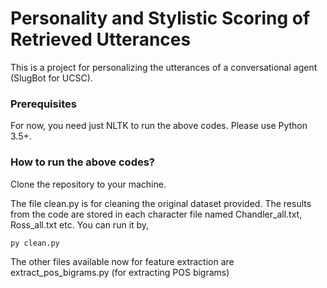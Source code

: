 # Personality and Stylistic Scoring of Retrieved Utterances

This is a project for personalizing the utterances of a conversational agent (SlugBot for UCSC). 


### Prerequisites

For now, you need just NLTK to run the above codes. Please use Python 3.5+. 

### How to run the above codes?

Clone the repository to your machine. 

The file clean.py is for cleaning the original dataset provided. The results from the code are stored in each character file named Chandler_all.txt, Ross_all.txt etc. 
You can run it by,
```
py clean.py
```

The other files available now for feature extraction are extract_pos_bigrams.py (for extracting POS bigrams)

